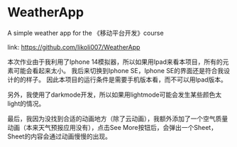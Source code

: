 # WeatherApp
A simple weather app for the 《移动平台开发》course

link: https://github.com/likoli007/WeatherApp

本次作业由于我利用了Iphone 14模拟器，所以如果用Ipad来看本项目，所有的元素可能会看起来太小。
我后来切换到Iphone SE，Iphone SE的界面还是符合我设计的的样子。
因此本项目的运行条件是需要手机版本看，而不可以用Ipad版本。

另外，我使用了darkmode开发，所以如果用lightmode可能会发生某些颜色太light的情况。

最后，我因为没找到合适的动画地方（除了云动画），我额外添加了一个空气质量动画（本来天气预报应用没有），点击See More按钮后，会弹出一个Sheet，Sheet的内容会通过动画慢慢的出现。
